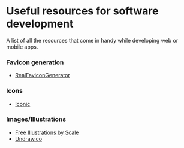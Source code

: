 # Useful resources for software development
A list of all the resources that come in handy while developing web or mobile apps.

### Favicon generation
- [RealFaviconGenerator](https://realfavicongenerator.net/)

### Icons
- [Iconic](https://iconic.app/)

### Images/Illustrations
- [Free Illustrations by Scale](https://2.flexiple.com/scale/multi-color-illustrations)
- [Undraw.co](https://undraw.co/)
